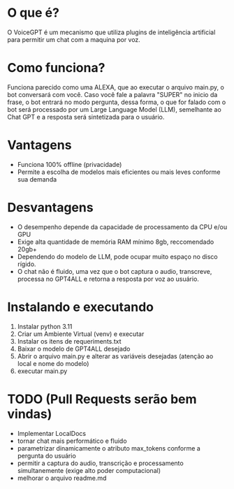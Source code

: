 # O que é?
O VoiceGPT é um mecanismo que utiliza plugins de inteligência artificial para permitir um chat com a maquina por voz.

# Como funciona?
Funciona parecido como uma ALEXA, que ao executar o arquivo main.py, o bot conversará com você. Caso você fale a palavra "SUPER" no inicio da frase, o bot entrará no modo pergunta, dessa forma, o que for falado com o bot será processado por um Large Language Model (LLM), semelhante ao Chat GPT e a resposta será sintetizada para o usuário.

# Vantagens
- Funciona 100% offline (privacidade)
- Permite a escolha de modelos mais eficientes ou mais leves conforme sua demanda

# Desvantagens
- O desempenho depende da capacidade de processamento da CPU e/ou GPU
- Exige alta quantidade de memória RAM mínimo 8gb, reccomendado 20gb+
- Dependendo do modelo de LLM, pode ocupar muito espaço no disco rígido.
- O chat não é fluido, uma vez que o bot captura o audio, transcreve, processa no GPT4ALL e retorna a resposta por voz ao usuário.

# Instalando e executando
1. Instalar python 3.11
2. Criar um Ambiente Virtual (venv) e executar
3. Instalar os itens de requeriments.txt
4. Baixar o modelo de GPT4ALL desejado
5. Abrir o arquivo main.py e alterar as variáveis desejadas (atenção ao local e nome do modelo)
6. executar main.py

# TODO (Pull Requests serão bem vindas)
- Implementar LocalDocs
- tornar chat mais performático e fluido
- parametrizar dinamicamente o atributo max_tokens conforme a pergunta do usuário
- permitir a captura do audio, transcrição e processamento simultanemente (exige alto poder computacional)
- melhorar o arquivo readme.md
